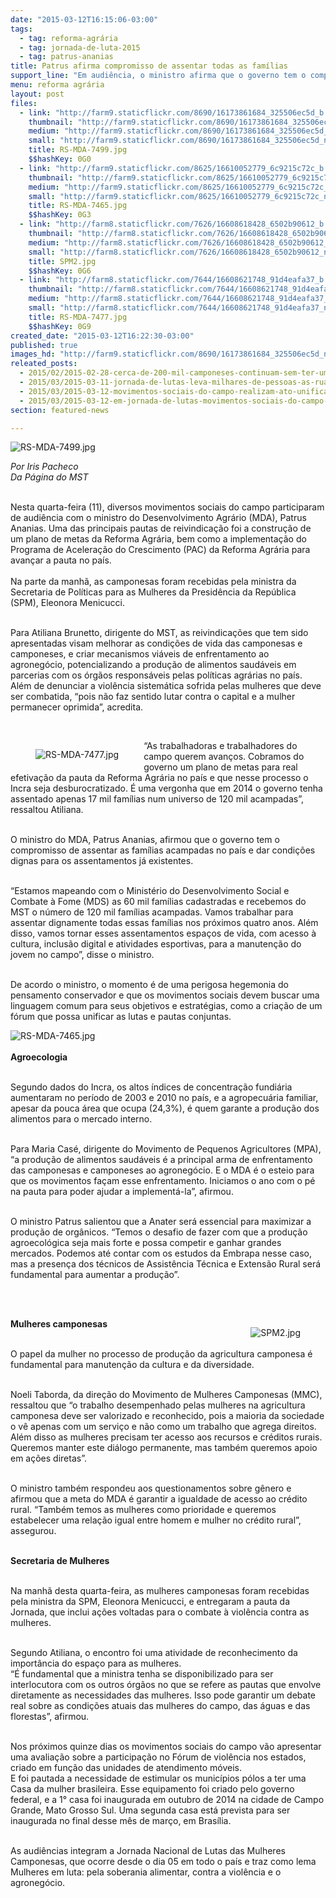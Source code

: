 ```yaml
---
date: "2015-03-12T16:15:06-03:00"
tags:
  - tag: reforma-agrária
  - tag: jornada-de-luta-2015
  - tag: patrus-ananias
title: Patrus afirma compromisso de assentar todas as famílias
support_line: "Em audiência, o ministro afirma que o governo tem o compromisso de assentar as famílias acampadas e dar condições dignas para os assentamentos."
menu: reforma agrária
layout: post
files:
  - link: "http://farm9.staticflickr.com/8690/16173861684_325506ec5d_b.jpg"
    thumbnail: "http://farm9.staticflickr.com/8690/16173861684_325506ec5d_t.jpg"
    medium: "http://farm9.staticflickr.com/8690/16173861684_325506ec5d_z.jpg"
    small: "http://farm9.staticflickr.com/8690/16173861684_325506ec5d_n.jpg"
    title: RS-MDA-7499.jpg
    $$hashKey: 0G0
  - link: "http://farm9.staticflickr.com/8625/16610052779_6c9215c72c_b.jpg"
    thumbnail: "http://farm9.staticflickr.com/8625/16610052779_6c9215c72c_t.jpg"
    medium: "http://farm9.staticflickr.com/8625/16610052779_6c9215c72c_z.jpg"
    small: "http://farm9.staticflickr.com/8625/16610052779_6c9215c72c_n.jpg"
    title: RS-MDA-7465.jpg
    $$hashKey: 0G3
  - link: "http://farm8.staticflickr.com/7626/16608618428_6502b90612_b.jpg"
    thumbnail: "http://farm8.staticflickr.com/7626/16608618428_6502b90612_t.jpg"
    medium: "http://farm8.staticflickr.com/7626/16608618428_6502b90612_z.jpg"
    small: "http://farm8.staticflickr.com/7626/16608618428_6502b90612_n.jpg"
    title: SPM2.jpg
    $$hashKey: 0G6
  - link: "http://farm8.staticflickr.com/7644/16608621748_91d4eafa37_b.jpg"
    thumbnail: "http://farm8.staticflickr.com/7644/16608621748_91d4eafa37_t.jpg"
    medium: "http://farm8.staticflickr.com/7644/16608621748_91d4eafa37_z.jpg"
    small: "http://farm8.staticflickr.com/7644/16608621748_91d4eafa37_n.jpg"
    title: RS-MDA-7477.jpg
    $$hashKey: 0G9
created_date: "2015-03-12T16:22:30-03:00"
published: true
images_hd: "http://farm9.staticflickr.com/8690/16173861684_325506ec5d_n.jpg"
releated_posts:
  - 2015/02/2015-02-28-cerca-de-200-mil-camponeses-continuam-sem-ter-uma-area-para-cultivar.md
  - 2015/03/2015-03-11-jornada-de-lutas-leva-milhares-de-pessoas-as-ruas-durante-o-mes-de-marco.md
  - 2015/03/2015-03-12-movimentos-sociais-do-campo-realizam-ato-unificado-em-sp.md
  - 2015/03/2015-03-12-em-jornada-de-lutas-movimentos-sociais-do-campo-reunem-se-com-o-governador-de-alagoas.md
section: featured-news

---
```

<p><img alt="RS-MDA-7499.jpg" src="http://farm9.staticflickr.com/8690/16173861684_325506ec5d_b.jpg" /></p>

<p><em>Por Iris Pacheco<br />
Da P&aacute;gina do MST</em></p>

<p><br />
Nesta quarta-feira (11), diversos movimentos sociais do campo participaram de audi&ecirc;ncia com o ministro do Desenvolvimento Agr&aacute;rio (MDA), Patrus Ananias. Uma das principais pautas de reivindica&ccedil;&atilde;o foi a constru&ccedil;&atilde;o de um plano de metas da Reforma Agr&aacute;ria, bem como a implementa&ccedil;&atilde;o do Programa de Acelera&ccedil;&atilde;o do Crescimento (PAC) da Reforma Agr&aacute;ria para avan&ccedil;ar a pauta no pa&iacute;s.<br />
&nbsp;<br />
Na parte da manh&atilde;, as camponesas foram recebidas pela ministra da Secretaria de Pol&iacute;ticas para as Mulheres da Presid&ecirc;ncia da Rep&uacute;blica (SPM), Eleonora Menicucci.</p>

<p><br />
Para Atiliana Brunetto, dirigente do MST, as reivindica&ccedil;&otilde;es que tem sido apresentadas visam melhorar as condi&ccedil;&otilde;es de vida das camponesas e camponeses, e criar mecanismos vi&aacute;veis de enfrentamento ao agroneg&oacute;cio, potencializando a produ&ccedil;&atilde;o de alimentos saud&aacute;veis em parcerias com os &oacute;rg&atilde;os respons&aacute;veis pelas pol&iacute;ticas agr&aacute;rias no pa&iacute;s. Al&eacute;m de denunciar a viol&ecirc;ncia sistem&aacute;tica sofrida pelas mulheres que deve ser combatida, &ldquo;pois n&atilde;o faz sentido lutar contra o capital e a mulher permanecer oprimida&rdquo;, acredita.</p>

<p>&nbsp;</p>

<figure class="image" style="float:left"><img alt="RS-MDA-7477.jpg" src="http://farm8.staticflickr.com/7644/16608621748_91d4eafa37_b.jpg" />
<figcaption></figcaption>
</figure>

<p>&ldquo;As trabalhadoras e trabalhadores do campo querem avan&ccedil;os. Cobramos do governo um plano de metas para real efetiva&ccedil;&atilde;o da pauta da Reforma Agr&aacute;ria no pa&iacute;s e que nesse processo o Incra seja desburocratizado. &Eacute; uma vergonha que em 2014 o governo tenha assentado apenas 17 mil fam&iacute;lias num universo de 120 mil acampadas&rdquo;, ressaltou Atiliana.</p>

<p><br />
O ministro do MDA, Patrus Ananias, afirmou que o governo tem o compromisso de assentar as fam&iacute;lias acampadas no pa&iacute;s e dar condi&ccedil;&otilde;es dignas para os assentamentos j&aacute; existentes.</p>

<p><br />
&ldquo;Estamos mapeando com o Minist&eacute;rio do Desenvolvimento Social e Combate &agrave; Fome (MDS) as 60 mil fam&iacute;lias cadastradas e recebemos do MST o n&uacute;mero de 120 mil fam&iacute;lias acampadas. Vamos trabalhar para assentar dignamente todas essas fam&iacute;lias nos pr&oacute;ximos quatro anos. Al&eacute;m disso, vamos tornar esses assentamentos espa&ccedil;os de vida, com acesso &agrave; cultura, inclus&atilde;o digital e atividades esportivas, para a manuten&ccedil;&atilde;o do jovem no campo&rdquo;, disse o ministro.</p>

<p><br />
De acordo o ministro, o momento &eacute; de uma perigosa hegemonia do pensamento conservador e que os movimentos sociais devem buscar uma linguagem comum para seus objetivos e estrat&eacute;gias, como a cria&ccedil;&atilde;o de um f&oacute;rum que possa unificar as lutas e pautas conjuntas.</p>

<p><img alt="RS-MDA-7465.jpg" src="http://farm9.staticflickr.com/8625/16610052779_6c9215c72c_b.jpg" /><br />
<br />
<strong>Agroecologia</strong></p>

<p><br />
Segundo dados do Incra, os altos &iacute;ndices de concentra&ccedil;&atilde;o fundi&aacute;ria aumentaram no per&iacute;odo de 2003 e 2010 no pa&iacute;s, e a agropecu&aacute;ria familiar, apesar da pouca &aacute;rea que ocupa (24,3%), &eacute; quem garante a produ&ccedil;&atilde;o dos alimentos para o mercado interno.</p>

<p><br />
Para Maria Cas&eacute;, dirigente do Movimento de Pequenos Agricultores (MPA), &ldquo;a produ&ccedil;&atilde;o de alimentos saud&aacute;veis &eacute; a principal arma de enfrentamento das camponesas e camponeses ao agroneg&oacute;cio. E o MDA &eacute; o esteio para que os movimentos fa&ccedil;am esse enfrentamento. Iniciamos o ano com o p&eacute; na pauta para poder ajudar a implement&aacute;-la&rdquo;, afirmou.</p>

<p><br />
O ministro Patrus salientou que a Anater ser&aacute; essencial para maximizar a produ&ccedil;&atilde;o de org&acirc;nicos. &ldquo;Temos o desafio de fazer com que a produ&ccedil;&atilde;o agroecol&oacute;gica seja mais forte e possa competir e ganhar grandes mercados. Podemos at&eacute; contar com os estudos da Embrapa nesse caso, mas a presen&ccedil;a dos t&eacute;cnicos de Assist&ecirc;ncia T&eacute;cnica e Extens&atilde;o Rural ser&aacute; fundamental para aumentar a produ&ccedil;&atilde;o&rdquo;.</p>

<p><br />
&nbsp;</p>

<figure class="image" style="float:right"><img alt="SPM2.jpg" src="http://farm8.staticflickr.com/7626/16608618428_6502b90612_b.jpg" />
<figcaption></figcaption>
</figure>

<p><strong>Mulheres camponesas</strong></p>

<p><br />
O papel da mulher no processo de produ&ccedil;&atilde;o da agricultura camponesa &eacute; fundamental para manuten&ccedil;&atilde;o da cultura e da diversidade.</p>

<p><br />
Noeli Taborda, da dire&ccedil;&atilde;o do Movimento de Mulheres Camponesas (MMC), ressaltou que &ldquo;o trabalho desempenhado pelas mulheres na agricultura camponesa deve ser valorizado e reconhecido, pois a maioria da sociedade o v&ecirc; apenas com um servi&ccedil;o e n&atilde;o como um trabalho que agrega direitos. Al&eacute;m disso as mulheres precisam ter acesso aos recursos e cr&eacute;ditos rurais. Queremos manter este di&aacute;logo permanente, mas tamb&eacute;m queremos apoio em a&ccedil;&otilde;es diretas&rdquo;.</p>

<p><br />
O ministro tamb&eacute;m respondeu aos questionamentos sobre g&ecirc;nero e afirmou que a meta do MDA &eacute; garantir a igualdade de acesso ao cr&eacute;dito rural. &ldquo;Tamb&eacute;m temos as mulheres como prioridade e queremos estabelecer uma rela&ccedil;&atilde;o igual entre homem e mulher no cr&eacute;dito rural&rdquo;, assegurou.</p>

<p><br />
<strong>Secretaria de Mulheres</strong></p>

<p><br />
Na manh&atilde; desta quarta-feira, as mulheres camponesas foram recebidas pela ministra da SPM, Eleonora Menicucci, e entregaram a pauta da Jornada, que inclui a&ccedil;&otilde;es voltadas para o combate &agrave; viol&ecirc;ncia contra as mulheres.</p>

<p><br />
Segundo Atiliana, o encontro foi uma atividade de reconhecimento da import&acirc;ncia do espa&ccedil;o para as mulheres.<br />
&ldquo;&Eacute; fundamental que a ministra tenha se disponibilizado para ser interlocutora com os outros &oacute;rg&atilde;os no que se refere as pautas que envolve diretamente as necessidades das mulheres. Isso pode garantir um debate real sobre as condi&ccedil;&otilde;es atuais das mulheres do campo, das &aacute;guas e das florestas&rdquo;, afirmou.</p>

<p><br />
Nos pr&oacute;ximos quinze dias os movimentos sociais do campo v&atilde;o apresentar uma avalia&ccedil;&atilde;o sobre a participa&ccedil;&atilde;o no F&oacute;rum de viol&ecirc;ncia nos estados, criado em fun&ccedil;&atilde;o das unidades de atendimento m&oacute;veis.<br />
E foi pautada a necessidade de estimular os munic&iacute;pios p&oacute;los a ter uma Casa da mulher brasileira. Esse equipamento foi criado pelo governo federal, e a 1&deg; casa foi inaugurada em outubro de 2014 na cidade de Campo Grande, Mato Grosso Sul. Uma segunda casa est&aacute; prevista para ser inaugurada no final desse m&ecirc;s de mar&ccedil;o, em Bras&iacute;lia.</p>

<p><br />
As audi&ecirc;ncias integram a Jornada Nacional de Lutas das Mulheres Camponesas, que ocorre desde o dia 05 em todo o pa&iacute;s e traz como lema Mulheres em luta: pela soberania alimentar, contra a viol&ecirc;ncia e o agroneg&oacute;cio.</p>
